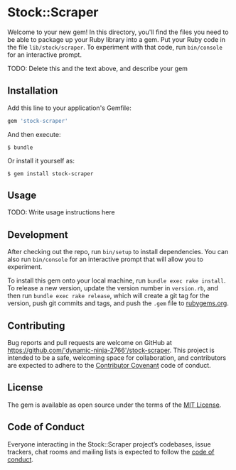 # Stock::Scraper

Welcome to your new gem! In this directory, you'll find the files you need to be able to package up your Ruby library into a gem. Put your Ruby code in the file `lib/stock/scraper`. To experiment with that code, run `bin/console` for an interactive prompt.

TODO: Delete this and the text above, and describe your gem

## Installation

Add this line to your application's Gemfile:

```ruby
gem 'stock-scraper'
```

And then execute:

    $ bundle

Or install it yourself as:

    $ gem install stock-scraper

## Usage

TODO: Write usage instructions here

## Development

After checking out the repo, run `bin/setup` to install dependencies. You can also run `bin/console` for an interactive prompt that will allow you to experiment.

To install this gem onto your local machine, run `bundle exec rake install`. To release a new version, update the version number in `version.rb`, and then run `bundle exec rake release`, which will create a git tag for the version, push git commits and tags, and push the `.gem` file to [rubygems.org](https://rubygems.org).

## Contributing

Bug reports and pull requests are welcome on GitHub at https://github.com/'dynamic-ninja-2766'/stock-scraper. This project is intended to be a safe, welcoming space for collaboration, and contributors are expected to adhere to the [Contributor Covenant](http://contributor-covenant.org) code of conduct.

## License

The gem is available as open source under the terms of the [MIT License](https://opensource.org/licenses/MIT).

## Code of Conduct

Everyone interacting in the Stock::Scraper project’s codebases, issue trackers, chat rooms and mailing lists is expected to follow the [code of conduct](https://github.com/'dynamic-ninja-2766'/stock-scraper/blob/master/CODE_OF_CONDUCT.md).
